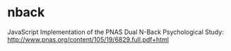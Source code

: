 nback
=====

JavaScript Implementation of the PNAS Dual N-Back Psychological Study: http://www.pnas.org/content/105/19/6829.full.pdf+html


